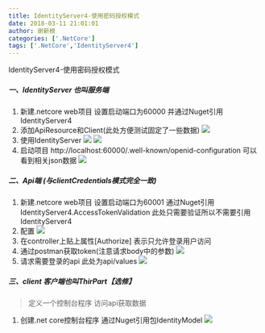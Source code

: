 ```yaml
---
title: IdentityServer4-使用密码授权模式
date: 2018-03-11 21:01:01
author: 谢新根
categories: ['.NetCore']
tags: ['.NetCore','IdentityServer4']
---
```


IdentityServer4-使用密码授权模式
<!-- more -->

##### 一、IdentityServer 也叫服务端
1. 新建.netcore web项目 设置启动端口为60000 并通过Nuget引用IdentityServer4
2. 添加ApiResource和Client(此处方便测试固定了一些数据)
![](http://qiniu.xxgtalk.cn/blog/images/dotnetcore/identityserver4/02/1-0201.png)
3. 使用IdentityServer
![](http://qiniu.xxgtalk.cn/blog/images/dotnetcore/identityserver4/02/1-0301.png)
![](http://qiniu.xxgtalk.cn/blog/images/dotnetcore/identityserver4/02/1-0302.png)
4. 启动项目 http://localhost:60000/.well-known/openid-configuration 可以看到相关json数据
![](http://qiniu.xxgtalk.cn/blog/images/dotnetcore/identityserver4/02/1-0401.png)
##### 二、Api端 (与clientCredentials模式完全一致)
1. 新建.netcore web项目 设置启动端口为60001
   通过Nuget引用IdentityServer4.AccessTokenValidation 此处只需要验证所以不需要引用IdentityServer4
2. 配置
![](http://qiniu.xxgtalk.cn/blog/images/dotnetcore/identityserver4/02/2-0201.png)
3. 在controller上贴上属性[Authorize] 表示只允许登录用户访问
4. 通过postman获取token(注意请求body中的参数)
![](http://qiniu.xxgtalk.cn/blog/images/dotnetcore/identityserver4/02/2-0401.png)
5. 请求需要登录的api 此处为api/values
![](http://qiniu.xxgtalk.cn/blog/images/dotnetcore/identityserver4/02/2-0501.png)
##### 三、client 客户端也叫ThirPart【选修】
>定义一个控制台程序 访问api获取数据
1. 创建.net core控制台程序 通过Nuget引用包IdentityModel
![](http://qiniu.xxgtalk.cn/blog/images/dotnetcore/identityserver4/02/3-0101.png)
